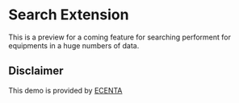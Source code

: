 # Search Extension 

This is a preview for a coming feature for searching performent for equipments in a huge numbers of data.


## Disclaimer

This demo is provided by [ECENTA](http://www.ecenta.com)